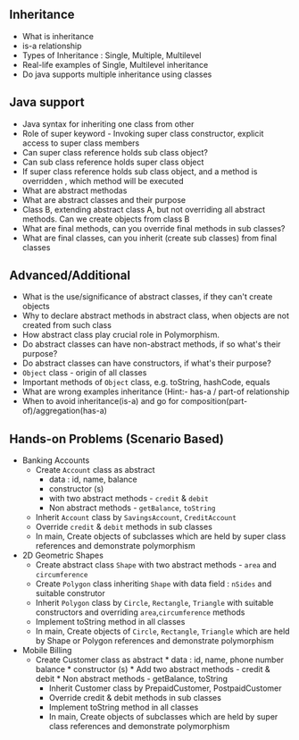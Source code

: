## Inheritance
* What is inheritance
* is-a relationship
* Types of Inheritance : Single, Multiple, Multilevel
* Real-life examples of Single, Multilevel inheritance
* Do java supports multiple inheritance using classes

## Java support
* Java syntax for inheriting one class from other
* Role of super keyword - Invoking super class constructor, explicit access to super class members
* Can super class reference holds sub class object?
* Can sub class reference holds super class object
* If super class reference holds sub class object, and a method is overridden , which method will be executed
* What are abstract methodas
* What are abstract classes and their purpose
* Class B, extending abstract class A, but not overriding all abstract methods. Can we create objects from class B
* What are final methods, can you override final methods in sub classes?
* What are final classes, can you inherit (create sub classes) from final classes

## Advanced/Additional
* What is the use/significance of abstract classes, if they can't create objects
* Why to declare abstract methods in abstract class, when objects are not created from such class
* How abstract class play crucial role in Polymorphism.
* Do abstract classes can have non-abstract methods, if so what's their purpose?
* Do abstract classes can have constructors, if what's their purpose?
* `Object` class - origin of all classes
* Important methods of `Object` class, e.g. toString, hashCode, equals
* What are wrong examples inheritance (Hint:- has-a / part-of relationship 
* When to avoid inheritance(is-a) and go for composition(part-of)/aggregation(has-a)

## Hands-on Problems (Scenario Based)
* Banking Accounts
    * Create `Account` class as abstract
        * data : id, name, balance
        * constructor (s)
        * with two abstract methods - `credit` & `debit`
        * Non abstract methods - `getBalance`, `toString`
    * Inherit `Account` class by `SavingsAccount`, `CreditAccount`
    * Override `credit` & `debit` methods in sub classes
    * In main, Create objects of subclasses which are held by super class references and demonstrate polymorphism
* 2D Geometric Shapes
    * Create abstract class `Shape` with two abstract methods - `area` and `circumference`
    * Create `Polygon` class inheriting `Shape` with data field : `nSides` and suitable construtor
    * Inherit `Polygon` class by `Circle`, `Rectangle`, `Triangle` with suitable constructors and overriding `area`,`circumference` methods
    * Implement toString method in all classes
    * In main, Create objects of `Circle`, `Rectangle`, `Triangle` which are held by Shape or Polygon references and demonstrate polymorphism
* Mobile Billing
  * Create Customer class as abstract
        * data : id, name, phone number balance
        * constructor (s)
        * Add two abstract methods - credit & debit
        * Non abstract methods - getBalance, toString
    * Inherit Customer class by PrepaidCustomer, PostpaidCustomer
    * Override credit & debit methods in sub classes
    * Implement toString method in all classes
    * In main, Create objects of subclasses which are held by super class references and demonstrate polymorphism
